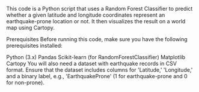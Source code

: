 This code is a Python script that uses a Random Forest Classifier to predict whether a given latitude and longitude coordinates represent an earthquake-prone location or not. It then visualizes the result on a world map using Cartopy.

Prerequisites
Before running this code, make sure you have the following prerequisites installed:

Python (3.x)
Pandas
Scikit-learn (for RandomForestClassifier)
Matplotlib
Cartopy
You will also need a dataset with earthquake records in CSV format. Ensure that the dataset includes columns for 'Latitude,' 'Longitude,' and a binary label, e.g., 'EarthquakeProne' (1 for earthquake-prone and 0 for non-prone).